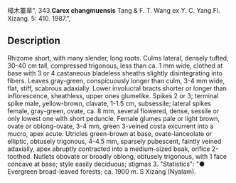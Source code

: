 樟木薹草",
343.**Carex changmuensis** Tang & F. T. Wang ex Y. C. Yang Fl. Xizang. 5: 410. 1987.",

## Description
Rhizome short, with many slender, long roots. Culms lateral, densely tufted, 30-40 cm tall, compressed trigonous, less than ca. 1 mm wide, clothed at base with 3 or 4 castaneous bladeless sheaths slightly disintegrating into fibers. Leaves gray-green, conspicuously longer than culm, 3-4 mm wide, flat, stiff, scabrous adaxially. Lower involucral bracts shorter or longer than inflorescence, sheathless, upper ones glumelike. Spikes 2 or 3; terminal spike male, yellow-brown, clavate, 1-1.5 cm, subsessile; lateral spikes female, gray-green, ovate, ca. 8 mm, several flowered, dense, sessile or only lowest one with short peduncle. Female glumes pale or light brown, ovate or oblong-ovate, 3-4 mm, green 3-veined costa excurrent into a mucro, apex acute. Utricles green-brown at base, ovate-lanceolate or elliptic, obtusely trigonous, 4-4.5 mm, sparsely pubescent, faintly veined adaxially, apex abruptly contracted into a medium-sized beak, orifice 2-toothed. Nutlets obovate or broadly oblong, obtusely trigonous, with 1 face concave at base; style easily deciduous; stigmas 3.
  "Statistics": "● Evergreen broad-leaved forests; ca. 1900 m. S Xizang (Nyalam).
